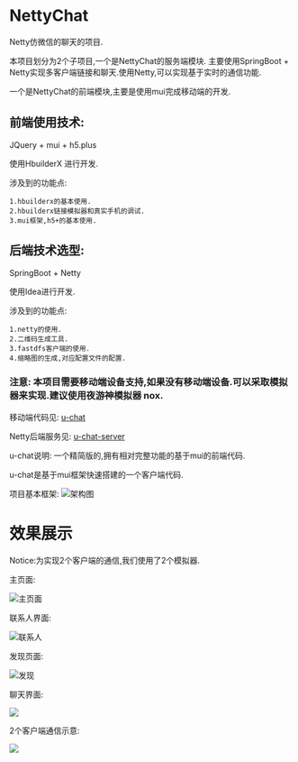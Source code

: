 
# NettyChat

Netty仿微信的聊天的项目.

本项目划分为2个子项目,一个是NettyChat的服务端模块. 主要使用SpringBoot + Netty实现多客户端链接和聊天.使用Netty,可以实现基于实时的通信功能.

一个是NettyChat的前端模块,主要是使用mui完成移动端的开发.

## 前端使用技术:

JQuery + mui + h5.plus

使用HbuilderX 进行开发.

涉及到的功能点:
```
1.hbuilderx的基本使用.
2.hbuilderx链接模拟器和真实手机的调试.
3.mui框架,h5+的基本使用.
```

## 后端技术选型:

SpringBoot + Netty 

使用Idea进行开发. 

涉及到的功能点:

```
1.netty的使用.
2.二维码生成工具.
3.fastdfs客户端的使用.
4.缩略图的生成,对应配置文件的配置.
```


### 注意: 本项目需要移动端设备支持,如果没有移动端设备.可以采取模拟器来实现.建议使用夜游神模拟器 nox.


移动端代码见:  [u-chat](https://github.com/cynen/NettyChat/tree/master/u-chat)

Netty后端服务见:  [u-chat-server](https://github.com/cynen/NettyChat/tree/master/u-chat-server)


u-chat说明: 一个精简版的,拥有相对完整功能的基于mui的前端代码.

u-chat是基于mui框架快速搭建的一个客户端代码.

项目基本框架: ![架构图](https://cynen.oss-cn-shenzhen.aliyuncs.com/github/nettychat/archive.png)


# 效果展示

Notice:为实现2个客户端的通信,我们使用了2个模拟器.

主页面:

![主页面](https://cynen.oss-cn-shenzhen.aliyuncs.com/github/nettychat/me2.png)

联系人界面:

![联系人](https://cynen.oss-cn-shenzhen.aliyuncs.com/github/nettychat/contact.png)

发现页面:

![发现](https://cynen.oss-cn-shenzhen.aliyuncs.com/github/nettychat/discover.png)

聊天界面:

![](https://cynen.oss-cn-shenzhen.aliyuncs.com/github/nettychat/main.png)


2个客户端通信示意:

![](https://cynen.oss-cn-shenzhen.aliyuncs.com/github/nettychat/communication.png)